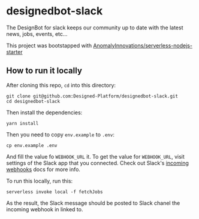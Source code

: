 # designedbot-slack
The DesignBot for slack keeps our community up to date with the latest news, jobs, events, etc...

This project was bootstapped with [AnomalyInnovations/serverless-nodejs-starter](https://github.com/AnomalyInnovations/serverless-nodejs-starter)

## How to run it locally

After cloning this repo, `cd` into this directory:

```
git clone git@github.com:Designed-Platform/designedbot-slack.git
cd designedbot-slack
```

Then install the dependencies:
```
yarn install
```

Then you need to copy `env.example` to `.env`:
```
cp env.example .env
```

And fill the value fo `WEBHOOK_URL` it. To get the value for `WEBHOOK_URL`, visit settings of the Slack app that you connected. Check out Slack's [incoming webhooks](https://api.slack.com/messaging/webhooks) docs for more info.

To run this locally, run this:
```
serverless invoke local -f fetchJobs
```

As the result, the Slack message should be posted to Slack chanel the incoming webhook in linked to.



